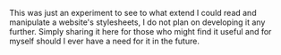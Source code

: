 This was just an experiment to see to what extend I could read and manipulate a website's stylesheets, I do not plan on developing it any further. Simply sharing it here for those who might find it useful and for myself should I ever have a need for it in the future.